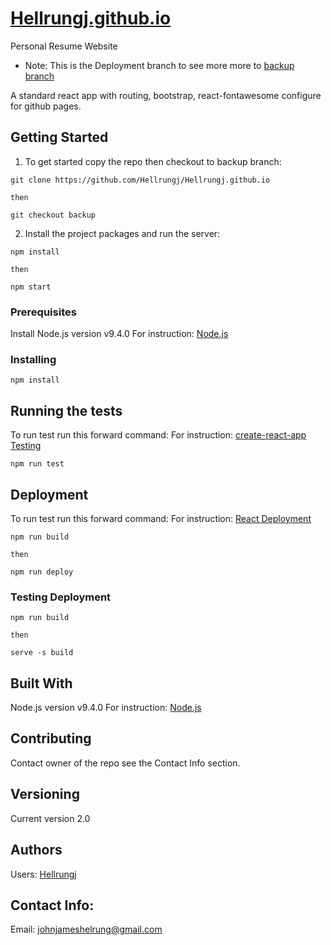 # [Hellrungj.github.io](https://hellrungj.github.io/)
Personal Resume Website

* Note: This is the Deployment branch to see more more to [backup branch](https://github.com/Hellrungj/Hellrungj.github.io/tree/backup)

A standard react app with routing, bootstrap, react-fontawesome configure for github pages. 

## Getting Started

1. To get started copy the repo then checkout to backup branch:
```node
git clone https://github.com/Hellrungj/Hellrungj.github.io

then

git checkout backup
``` 
2. Install the project packages and run the server:

```node
npm install

then

npm start
```

### Prerequisites
Install Node.js version v9.4.0
For instruction: [Node.js](https://nodejs.org/)

### Installing
```node 
npm install
```

## Running the tests
To run test run this forward command: 
For instruction: [create-react-app Testing](https://github.com/facebook/create-react-app/blob/master/packages/react-scripts/template/README.md#running-tests)
```node 
npm run test
```

## Deployment
To run test run this forward command: 
For instruction: [React Deployment](https://facebook.github.io/create-react-app/docs/deployment)
```node 
npm run build

then

npm run deploy

```

### Testing Deployment
```node
npm run build

then

serve -s build
```

## Built With
Node.js version v9.4.0
For instruction: [Node.js](https://nodejs.org/)

## Contributing
Contact owner of the repo see the Contact Info section.

## Versioning
Current version 2.0

## Authors
Users: [Hellrungj](https://github.com/Hellrungj/)

## Contact Info:
Email: [johnjameshelrung@gmail.com](johnjameshellrung@gmail.com)
